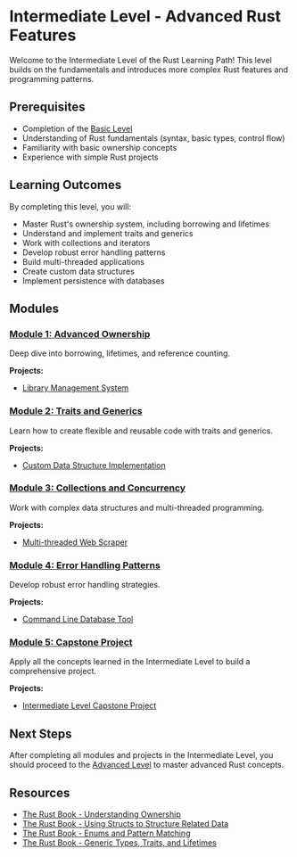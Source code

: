 # Intermediate Level - Advanced Rust Features

Welcome to the Intermediate Level of the Rust Learning Path! This level builds on the fundamentals and introduces more complex Rust features and programming patterns.

## Prerequisites

- Completion of the [Basic Level](../basic/index.md)
- Understanding of Rust fundamentals (syntax, basic types, control flow)
- Familiarity with basic ownership concepts
- Experience with simple Rust projects

## Learning Outcomes

By completing this level, you will:

- Master Rust's ownership system, including borrowing and lifetimes
- Understand and implement traits and generics
- Work with collections and iterators
- Develop robust error handling patterns
- Build multi-threaded applications
- Create custom data structures
- Implement persistence with databases

## Modules

### [Module 1: Advanced Ownership](module1/index.md)

Deep dive into borrowing, lifetimes, and reference counting.

**Projects:**
- [Library Management System](module1/library-system/README.md)

### [Module 2: Traits and Generics](module2/index.md)

Learn how to create flexible and reusable code with traits and generics.

**Projects:**
- [Custom Data Structure Implementation](module2/custom-data-structure/README.md)

### [Module 3: Collections and Concurrency](module3/index.md)

Work with complex data structures and multi-threaded programming.

**Projects:**
- [Multi-threaded Web Scraper](module3/web-scraper/README.md)

### [Module 4: Error Handling Patterns](module4/index.md)

Develop robust error handling strategies.

**Projects:**
- [Command Line Database Tool](module4/database-tool/README.md)

### [Module 5: Capstone Project](module5/index.md)

Apply all the concepts learned in the Intermediate Level to build a comprehensive project.

**Projects:**
- [Intermediate Level Capstone Project](module5/capstone/README.md)

## Next Steps

After completing all modules and projects in the Intermediate Level, you should proceed to the [Advanced Level](../advanced/index.md) to master advanced Rust concepts.

## Resources

- [The Rust Book - Understanding Ownership](https://doc.rust-lang.org/book/ch04-00-understanding-ownership.html)
- [The Rust Book - Using Structs to Structure Related Data](https://doc.rust-lang.org/book/ch05-00-structs.html)
- [The Rust Book - Enums and Pattern Matching](https://doc.rust-lang.org/book/ch06-00-enums.html)
- [The Rust Book - Generic Types, Traits, and Lifetimes](https://doc.rust-lang.org/book/ch10-00-generics.html)